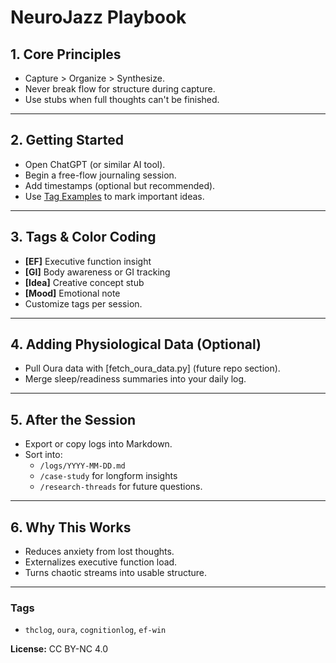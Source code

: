# NeuroJazz Playbook

## 1. Core Principles
- Capture > Organize > Synthesize.
- Never break flow for structure during capture.
- Use stubs when full thoughts can't be finished.

---

## 2. Getting Started
- Open ChatGPT (or similar AI tool).
- Begin a free-flow journaling session.
- Add timestamps (optional but recommended).
- Use [Tag Examples](#tags) to mark important ideas.

---

## 3. Tags & Color Coding
- **[EF]** Executive function insight
- **[GI]** Body awareness or GI tracking
- **[Idea]** Creative concept stub
- **[Mood]** Emotional note
- Customize tags per session.

---

## 4. Adding Physiological Data (Optional)
- Pull Oura data with [fetch_oura_data.py] (future repo section).
- Merge sleep/readiness summaries into your daily log.

---

## 5. After the Session
- Export or copy logs into Markdown.
- Sort into:
  - `/logs/YYYY-MM-DD.md`
  - `/case-study` for longform insights
  - `/research-threads` for future questions.

---

## 6. Why This Works
- Reduces anxiety from lost thoughts.
- Externalizes executive function load.
- Turns chaotic streams into usable structure.

---

### Tags
- `thclog`, `oura`, `cognitionlog`, `ef-win`

**License:** CC BY-NC 4.0
